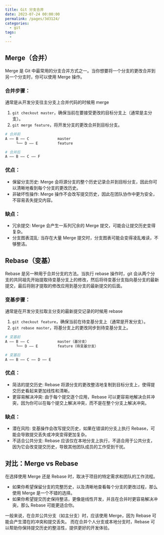 ```yaml
---
title: Git 分支合并
date: 2023-07-24 00:00:00
permalink: /pages/3d3124/
categories: 
  - git
tags: 
  - 
---
```


## Merge（合并）

Merge 是 Git 中最常用的分支合并方式之一。当你想要将一个分支的更改合并到另一个分支时，你可以使用 Merge 操作。

### 合并步骤：

通常是从开发分支往主分支上合并代码的时候用 merge

1. `git checkout master`，确保当前在要接受更改的目标分支上（通常是主分支）。
2. `git merge feature`，将开发分支的更改合并到目标分支。

```bash
# 合并前
A —— B —— C             master
     └── D —— E         feature

# 合并后
A —— B —— C —— F
```

### 优点：

- 保留分支历史: Merge 会将源分支的整个历史记录合并到目标分支，因此你可以清晰地看到每个分支的更改历史。
- 非破坏性操作: Merge 操作不会改写提交历史，因此在团队协作中更为安全，不容易丢失提交内容。

### 缺点：

- 冗余提交: Merge 会产生一系列冗余的 Merge 提交，可能会让提交历史变得复杂。
- 分支图表混乱: 当存在大量 Merge 提交时，分支图表可能会变得凌乱难读，不够整洁。

## Rebase（变基）

Rebase 是另一种用于合并分支的方法。当执行 rebase 操作时，git 会从两个分支的共同祖先开始提取待变基分支上的修改，然后将待变基分支指向基分支的最新提交，最后将刚才提取的修改应用到基分支的最新提交的后面。

### 变基步骤：

通常是在开发分支拉取主分支的最新提交记录的时候用 rebase

1. `git checkout feature`，确保当前在待变基分支上（通常是开发分支）。
2. `git rebase master`，将基分支上的更改同步到待变基分支上。

```bash
# 变基前
A —— B —— C             master（基分支）
     └── D —— E         feature（待变基分支）

# 变基后
A —— B —— C —— D —— E
```

### 优点：

- 简洁的提交历史: Rebase 将源分支的更改整洁地复制到目标分支上，使得提交历史看起来更加线性和清晰。
- 更容易解决冲突: 由于每个提交逐个应用，Rebase 可以更容易地解决合并冲突，因为你可以在每个提交上解决冲突，而不是在整个分支上解决冲突。

### 缺点：

- 潜在风险: 变基操作会改写提交历史，如果在错误的分支上执行 Rebase，可能会导致提交丢失或冲突变得更加复杂。
- 不适合公共分支: Rebase 应该仅在本地分支上执行，不适合用于公共分支，因为它会改变提交历史，导致其他团队成员的工作受到干扰。

## 对比：Merge vs Rebase

在选择使用 Merge 还是 Rebase 时，取决于项目的特定需求和团队的工作流程。

- 如果你希望保留分支的完整历史，以及清晰地查看每个分支的更改过程，那么使用 Merge 是一个不错的选择。
- 如果你希望提交历史保持整洁，更像是线性开发，并且在合并时更容易解决冲突，那么 Rebase 可能更适合你。

一般来说，在合并公共分支（如主分支）时，应该使用 Merge，因为 Rebase 可能会产生潜在的冲突和提交丢失。
而在合并个人分支或本地分支时，Rebase 可以帮助你保持提交历史的整洁性，提供更好的开发体验。
